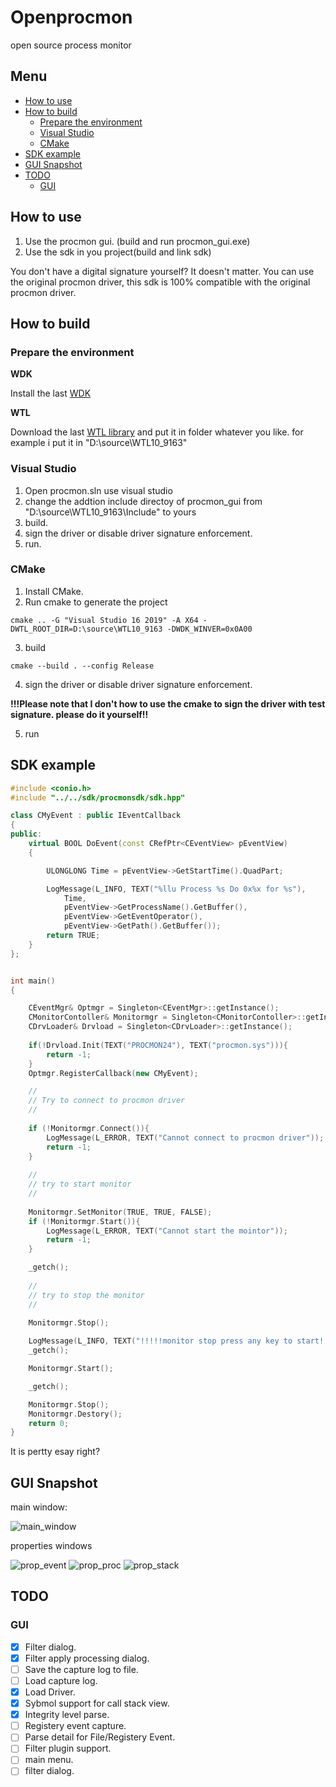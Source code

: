 # Openprocmon
open source process monitor

## Menu

- [How to use](#how-to-use)
- [How to build](#how-to-build)
    - [Prepare the environment](#prepare-the-environment)
    - [Visual Studio](#visual-studio)
    - [CMake](#cmake)
- [SDK example](#sdk-example)
- [GUI Snapshot](#gui-snapshot)
- [TODO](#todo)
    - [GUI](#gui)
    

## How to use

1. Use the procmon gui. (build and run procmon_gui.exe)
2. Use the sdk in you project(build and link sdk)

You don't have a digital signature yourself? It doesn't matter. You can use the original procmon driver, this sdk is 100% compatible with the original procmon driver.

## How to build

### Prepare the environment

**WDK**

Install the last [WDK](https://docs.microsoft.com/en-us/windows-hardware/drivers/download-the-wdk)

**WTL**

Download the last [WTL library](https://sourceforge.net/projects/wtl/) and put it in folder whatever you like. for example i put it in "D:\source\WTL10_9163"

### Visual Studio

1. Open procmon.sln use visual studio
2. change the addtion include directoy of procmon_gui from "D:\source\WTL10_9163\Include" to yours
3. build.
4. sign the driver or disable driver signature enforcement.
5. run.

### CMake

1. Install CMake.
2. Run cmake to generate the project
```
cmake .. -G "Visual Studio 16 2019" -A X64 -DWTL_ROOT_DIR=D:\source\WTL10_9163 -DWDK_WINVER=0x0A00
```
3. build
```
cmake --build . --config Release
```
4. sign the driver or disable driver signature enforcement.

**!!!Please note that I don't how to use the cmake to sign the driver with test signature. please do it yourself!!**

5. run


## SDK example

```cpp
#include <conio.h>
#include "../../sdk/procmonsdk/sdk.hpp"

class CMyEvent : public IEventCallback
{
public:
	virtual BOOL DoEvent(const CRefPtr<CEventView> pEventView)
	{

		ULONGLONG Time = pEventView->GetStartTime().QuadPart;

		LogMessage(L_INFO, TEXT("%llu Process %s Do 0x%x for %s"),
			Time,
			pEventView->GetProcessName().GetBuffer(),
			pEventView->GetEventOperator(),
			pEventView->GetPath().GetBuffer());
		return TRUE;
	}
};


int main()
{

	CEventMgr& Optmgr = Singleton<CEventMgr>::getInstance();
	CMonitorContoller& Monitormgr = Singleton<CMonitorContoller>::getInstance();
	CDrvLoader& Drvload = Singleton<CDrvLoader>::getInstance();
	
	if(!Drvload.Init(TEXT("PROCMON24"), TEXT("procmon.sys"))){
		return -1;
	}
	Optmgr.RegisterCallback(new CMyEvent);

	//
	// Try to connect to procmon driver
	//
	
	if (!Monitormgr.Connect()){
		LogMessage(L_ERROR, TEXT("Cannot connect to procmon driver"));
		return -1;
	}
	
	//
	// try to start monitor
	//
	
	Monitormgr.SetMonitor(TRUE, TRUE, FALSE);
	if (!Monitormgr.Start()){
		LogMessage(L_ERROR, TEXT("Cannot start the mointor"));
		return -1;
	}

	_getch();
	
	//
	// try to stop the monitor
	//
	
	Monitormgr.Stop();

	LogMessage(L_INFO, TEXT("!!!!!monitor stop press any key to start!!!!"));
	_getch();

	Monitormgr.Start();

	_getch();

	Monitormgr.Stop();
	Monitormgr.Destory();
	return 0;
}

```

It is pertty esay right?

## GUI Snapshot

main window:

![main_window](https://github.com/progmboy/openprocmon/blob/master/images/mian_gui.png)

properties windows

![prop_event](https://github.com/progmboy/openprocmon/blob/master/images/prop_event.png)
![prop_proc](https://github.com/progmboy/openprocmon/blob/master/images/prop_proc.png)
![prop_stack](https://github.com/progmboy/openprocmon/blob/master/images/prop_stack.png)

## TODO
### GUI

- [x] Filter dialog.
- [x] Filter apply processing dialog.
- [ ] Save the capture log to file.
- [ ] Load capture log.
- [x] Load Driver.
- [x] Sybmol support for call stack view.
- [x] Integrity level parse.
- [ ] Registery event capture.
- [ ] Parse detail for File/Registery Event.
- [ ] Filter plugin support.
- [ ] main menu.
- [ ] filter dialog.
